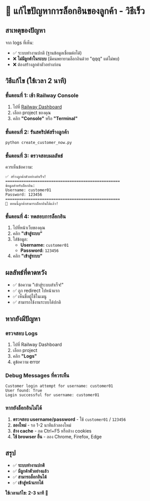 # 🚀 แก้ไขปัญหาการล็อกอินของลูกค้า - วิธีเร็ว

## สาเหตุของปัญหา
จาก logs ที่เห็น:
- ✅ ระบบทำงานปกติ (ฐานข้อมูลเชื่อมต่อได้)
- ❌ **ไม่มีลูกค้าในระบบ** (มีคนพยายามล็อกอินด้วย "qqq" แต่ไม่พบ)
- ❌ ต้องสร้างลูกค้าตัวอย่างก่อน

## วิธีแก้ไข (ใช้เวลา 2 นาที)

### ขั้นตอนที่ 1: เข้า Railway Console
1. ไปที่ [Railway Dashboard](https://railway.app)
2. เลือก project ของคุณ
3. คลิก **"Console"** หรือ **"Terminal"**

### ขั้นตอนที่ 2: รันสคริปต์สร้างลูกค้า
```bash
python create_customer_now.py
```

### ขั้นตอนที่ 3: ตรวจสอบผลลัพธ์
ควรเห็นข้อความ:
```
✅ สร้างลูกค้าตัวอย่างสำเร็จ!
==================================================
ข้อมูลสำหรับล็อกอิน:
Username: customer01
Password: 123456
==================================================
🎉 ตอนนี้ลูกค้าสามารถล็อกอินได้แล้ว!
```

### ขั้นตอนที่ 4: ทดสอบการล็อกอิน
1. ไปที่หน้าเว็บของคุณ
2. คลิก **"เข้าสู่ระบบ"**
3. ใส่ข้อมูล:
   - **Username:** `customer01`
   - **Password:** `123456`
4. คลิก **"เข้าสู่ระบบ"**

## ผลลัพธ์ที่คาดหวัง
- ✅ ข้อความ "เข้าสู่ระบบสำเร็จ!"
- ✅ ถูก redirect ไปหน้าแรก
- ✅ เห็นชื่อผู้ใช้ในเมนู
- ✅ สามารถใช้งานระบบได้ปกติ

## หากยังมีปัญหา

### ตรวจสอบ Logs
1. ไปที่ Railway Dashboard
2. เลือก project
3. คลิก **"Logs"**
4. ดูข้อความ error

### Debug Messages ที่ควรเห็น
```
Customer login attempt for username: customer01
User found: True
Login successful for username: customer01
```

### หากยังล็อกอินไม่ได้
1. **ตรวจสอบ username/password** - ใช้ `customer01` / `123456`
2. **ลองใหม่** - รอ 1-2 นาทีแล้วลองใหม่
3. **ล้าง cache** - กด Ctrl+F5 หรือล้าง cookies
4. **ใช้ browser อื่น** - ลอง Chrome, Firefox, Edge

## สรุป
- ✅ **ระบบทำงานปกติ**
- ✅ **มีลูกค้าตัวอย่างแล้ว**
- ✅ **สามารถล็อกอินได้**
- ✅ **เข้าสู่หน้าแรกได้**

**ใช้เวลาแก้ไข: 2-3 นาที** 🎉
